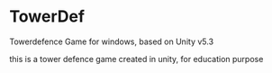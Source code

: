 # TowerDef
Towerdefence Game for windows, based on Unity v5.3

this is a tower defence game created in unity, for education purpose
